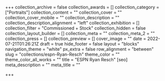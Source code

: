 +++
collection_archive = false
collection_awards = []
collection_category = ["Portraits"]
collection_content = ""
collection_cover = ""
collection_cover_mobile = ""
collection_description = ""
collection_description_alignment = "left"
collection_exhibition = []
collection_filter = "Commissioned + Stock"
collection_hidden = false
collection_layout_builder = []
collection_meta = ""
collection_meta_2 = ""
collection_press = []
collection_preview = []
cover_image = ""
date = 2022-07-21T01:26:21Z
draft = true
hide_footer = false
layout = "blocks"
navigation_theme = "white"
px_extra = false
row_alignment = "between"
slug = "collections/espn-Ryan-Resch"
theme_color = ""
theme_color_all_works = ""
title = "ESPN Ryan Resch"
[seo]
meta_description = ""
meta_title = ""

+++
